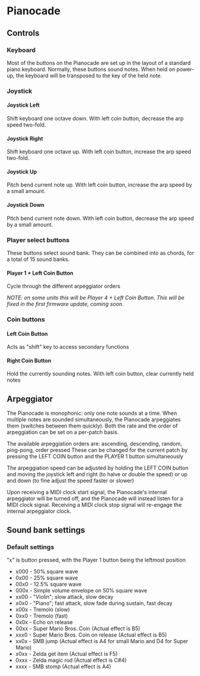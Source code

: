 # Pianocade

## Controls

### Keyboard
Most of the buttons on the Pianocade are set up in the layout of a standard piano keyboard. Normally, these buttons sound notes. When held on power-up, the keyboard will be transposed to the key of the held note.

### Joystick
#### Joystick Left
Shift keyboard one octave down. With left coin button, decrease the arp speed two-fold.
#### Joystick Right
Shift keyboard one octave up. With left coin button, increase the arp speed two-fold.
#### Joystick Up
Pitch bend current note up. With left coin button, increase the arp speed by a small amount.
#### Joystick Down
Pitch bend current note down. With left coin button, decrease the arp speed by a small amount.

### Player select buttons
These buttons select sound bank. They can be combined into as chords, for a total of 15 sound banks.
#### Player 1 + Left Coin Button
Cycle through the different arpeggiator orders

*NOTE: on some units this will be Player 4 + Left Coin Button. This will be fixed in the first firmware update, coming soon.*

### Coin buttons
#### Left Coin Button
Acts as "shift" key to access secondary functions
#### Right Coin Button
Hold the currently sounding notes. With left coin button, clear currently held notes

## Arpeggiator
The Pianocade is monophonic: only one note sounds at a time. When multiple notes are sounded simultaneously, the Pianocade arpeggiates them (switches between them quickly). Both the rate and the order of arpeggiation can be set on a per-patch basis.

The available arpeggiation orders are: ascending, descending, random, ping-pong, order pressed
These can be changed for the current patch by pressing the LEFT COIN button and the PLAYER 1 button simultaneously

The arpeggiation speed can be adjusted by holding the LEFT COIN button and moving the joystick left and right (to halve or double the speed) or up and down (to fine adjust the speed faster or slower)

Upon receiving a MIDI clock start signal, the Pianocade's internal arpeggiator will be turned off, and the Pianocade will instead listen for a MIDI clock signal. Receiving a MIDI clock stop signal will re-engage the internal arpeggiator clock.

## Sound bank settings
### Default settings
"x" is button pressed, with the Player 1 button being the leftmost position

* x000 - 50% square wave
* 0x00 - 25% square wave
* 00x0 - 12.5% square wave
* 000x - Simple volume envelope on 50% square wave
* xx00 - "Violin"; slow attack, slow decay
* x0x0 - "Piano"; fast attack, slow fade during sustain, fast decay
* x00x - Tremolo (slow)
* 0xx0 - Tremolo (fast)
* 0x0x - Echo on release
* 00xx - Super Mario Bros. Coin (Actual effect is B5)
* xxx0 - Super Mario Bros. Coin on release (Actual effect is B5)
* xx0x - SMB jump (Actual effect is A4 for small Mario and D4 for Super Mario)
* x0xx - Zelda get item (Actual effect is F5)
* 0xxx - Zelda magic rod (Actual effect is C#4)
* xxxx - SMB stomp (Actual effect is A4)

